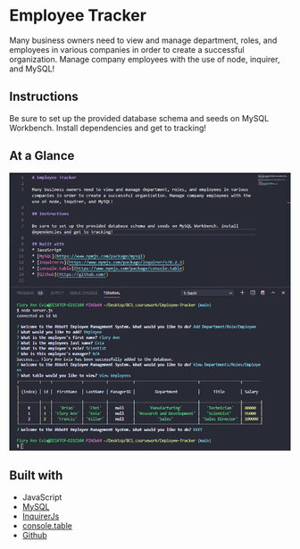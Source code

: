 # Employee Tracker

Many business owners need to view and manage department, roles, and employees in various companies in order to create a successful organization. Manage company employees with the use of node, inquirer, and MySQL!

## Instructions

Be sure to set up the provided database schema and seeds on MySQL Workbench. Install dependencies and get to tracking!

## At a Glance
![Employee Tracker](./employeeTracker.png)

## Built with
* JavaScript
* [MySQL](https://www.npmjs.com/package/mysql)
* [InquirerJs](https://www.npmjs.com/package/inquirer/v/0.2.3)
* [console.table](https://www.npmjs.com/package/console.table)
* [Github](https://github.com/)
